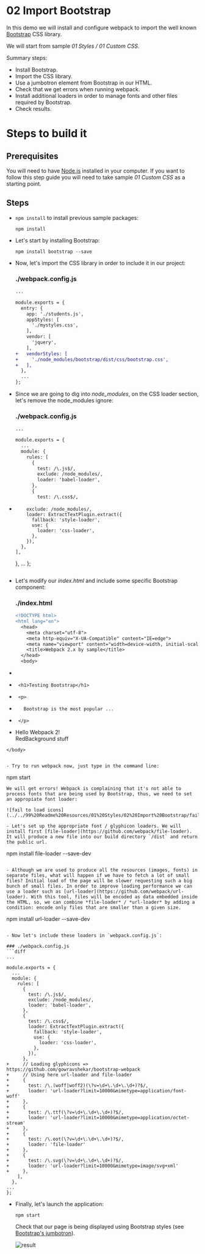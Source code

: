 # 02 Import Bootstrap

In this demo we will install and configure webpack to import the well known
[Bootstrap](https://getbootstrap.com/) CSS library.

We will start from sample _01 Styles / 01 Custom CSS_.

Summary steps:
 - Install Bootstrap.
 - Import the CSS library.
 - Use a jumbotron element from Bootstrap in our HTML.
 - Check that we get errors when running webpack.
 - Install additional loaders in order to manage fonts and other
 files required by Bootstrap.
 - Check results.

# Steps to build it

## Prerequisites

You will need to have [Node.js](https://nodejs.org/en/) installed in your computer. If you want to follow this step guide you will need to take sample _01 Custom CSS_ as a starting point.

## Steps

- `npm install` to install previous sample packages:

  ```
  npm install
  ```

- Let's start by installing Bootstrap:

  ```
  npm install bootstrap --save
  ```

- Now, let's import the CSS library in order to include it in our project:

  ### ./webpack.config.js
  ```diff
  ...

  module.exports = {
    entry: {
      app: './students.js',
      appStyles: [
        './mystyles.css',
      ],
      vendor: [
        'jquery',
      ],
  +   vendorStyles: [
  +     './node_modules/bootstrap/dist/css/bootstrap.css',
  +   ],
    },
    ...
  };

  ```

- Since we are going to dig into *node_modules*, on the CSS loader section, let's remove the node_modules ignore:

  ### ./webpack.config.js
  ```diff
  ...

  module.exports = {
    ...
    module: {
      rules: [
        {
          test: /\.js$/,
          exclude: /node_modules/,
          loader: 'babel-loader',
        },
        {
          test: /\.css$/,
-         exclude: /node_modules/,
          loader: ExtractTextPlugin.extract({
            fallback: 'style-loader',
            use: {
              loader: 'css-loader',
            },
          }),
        },
      ],
    },
    ...
  };

  ```

- Let's modify our *index.html* and include some specific Bootstrap component:

  ### ./index.html
  ```diff
  <!DOCTYPE html>
  <html lang="en">
    <head>
      <meta charset="utf-8">
      <meta http-equiv="X-UA-Compatible" content="IE=edge">
      <meta name="viewport" content="width=device-width, initial-scale=1">
      <title>Webpack 2.x by sample</title>
    </head>
    <body>
 +    <div class="jumbotron">
 +      <h1>Testing Bootstrap</h1>
 +      <p>
 +        Bootstrap is the most popular ...
 +      </p>
 +    </div>
      Hello Webpack 2!
      <div class="red-background ">
        RedBackground stuff
      </div>
    </body>
  </html>

  ```

- Try to run webpack now, just type in the command line:
  ```
  npm start
  ```
  We will get errors! Webpack is complaining that it's not able to process fonts that are being used by Bootstrap, thus, we need to set an appropiate font loader:

  ![fail to load icons](../../99%20Readme%20Resources/01%20Styles/02%20Import%20Bootstrap/fail%20to%20load%20icons.png)

- Let's set up the appropriate font / glyphicon loaders. We will install first [file-loader](https://github.com/webpack/file-loader). It will produce a new file into our build directory `/dist` and return the public url.

  ```
  npm install file-loader --save-dev
  ```

- Although we are used to produce all the resources (images, fonts) in separate files, what will happen if we have to fetch a lot of small files? Initial load of the page will be slower requesting such a big bunch of small files. In order to improve loading performance we can use a loader such as [url-loader](https://github.com/webpack/url-loader). With this tool, files will be encoded as data embedded inside the HTML, so, we can combine *file-loader* / *url-loader* by adding a condition: encode only files that are smaller than a given size.

  ```
  npm install url-loader --save-dev
  ```

- Now let's include these loaders in `webpack.config.js`:

  ### ./webpack.config.js
  ```diff
  ...

  module.exports = {
    ...
    module: {
      rules: [
        {
          test: /\.js$/,
          exclude: /node_modules/,
          loader: 'babel-loader',
        },
        {
          test: /\.css$/,
          loader: ExtractTextPlugin.extract({
            fallback: 'style-loader',
            use: {
              loader: 'css-loader',
            },
          }),
        },
  +     // Loading glyphicons => https://github.com/gowravshekar/bootstrap-webpack
  +     // Using here url-loader and file-loader
  +     {
  +       test: /\.(woff|woff2)(\?v=\d+\.\d+\.\d+)?$/,
  +       loader: 'url-loader?limit=10000&mimetype=application/font-woff'
  +     },
  +     {
  +       test: /\.ttf(\?v=\d+\.\d+\.\d+)?$/,
  +       loader: 'url-loader?limit=10000&mimetype=application/octet-stream'
  +     },
  +     {
  +       test: /\.eot(\?v=\d+\.\d+\.\d+)?$/,
  +       loader: 'file-loader'
  +     },
  +     {
  +       test: /\.svg(\?v=\d+\.\d+\.\d+)?$/,
  +       loader: 'url-loader?limit=10000&mimetype=image/svg+xml'
  +     },
      ],
    },
  ...
  };

  ```

- Finally, let's launch the application:
  ```
  npm start
  ```
  Check that our page is being displayed using Bootstrap styles (see [Bootstrap's jumbotron](https://getbootstrap.com/components/#jumbotron)).

  ![result](../../99%20Readme%20Resources/01%20Styles/02%20Import%20Bootstrap/result.png)

